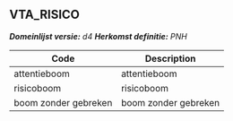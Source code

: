 ## VTA_RISICO

*__Domeinlijst versie:__ d4*
*__Herkomst definitie:__ PNH*

|__Code__ |__Description__	|
|	---	|	---	|
| attentieboom | attentieboom |
| risicoboom | risicoboom |
| boom zonder gebreken | boom zonder gebreken |


